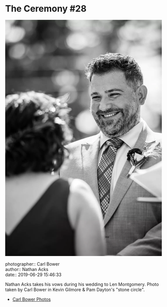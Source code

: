 # The Ceremony #28

![Nathan Acks takes his vows](assets/2019-06-29-set-1-the-ceremony-28.webp)

photographer:: Carl Bower  
author:: Nathan Acks  
date:: 2019-06-29 15:46:33

Nathan Acks takes his vows during his wedding to Len Montgomery. Photo taken by Carl Bower in Kevin Gilmore & Pam Dayton's "stone circle".

* [Carl Bower Photos](https://carlbowerphotos.com)
